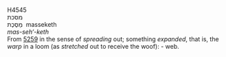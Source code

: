 <body>
  <p>H4545<br>  מסּכת  <br> מַסֶּכֶת  ‎  masseketh  <br><i>mas-seh‘-keth </i><br>From <a href="h5259.htm">5259</a> in the sense of <i>spreading</i> out; something <i>expanded</i>, that is, the <i>warp</i> in a loom (as <i>stretched</i> out to receive the woof): - web.<br></p>
 </body>